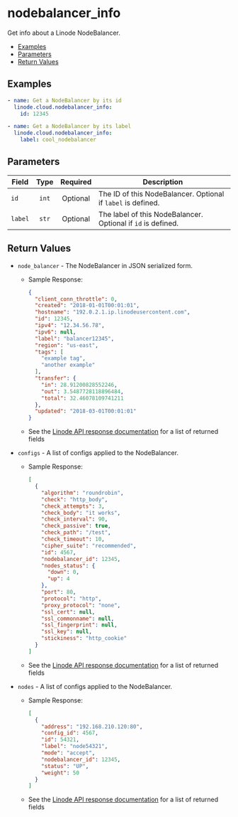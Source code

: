 # nodebalancer_info

Get info about a Linode NodeBalancer.


- [Examples](#examples)
- [Parameters](#parameters)
- [Return Values](#return-values)

## Examples

```yaml
- name: Get a NodeBalancer by its id
  linode.cloud.nodebalancer_info:
    id: 12345
```

```yaml
- name: Get a NodeBalancer by its label
  linode.cloud.nodebalancer_info:
    label: cool_nodebalancer
```










## Parameters

| Field     | Type | Required | Description                                                                  |
|-----------|------|----------|------------------------------------------------------------------------------|
| `id` | <center>`int`</center> | <center>Optional</center> | The ID of this NodeBalancer. Optional if `label` is defined.   |
| `label` | <center>`str`</center> | <center>Optional</center> | The label of this NodeBalancer. Optional if `id` is defined.   |






## Return Values

- `node_balancer` - The NodeBalancer in JSON serialized form.

    - Sample Response:
        ```json
        {
          "client_conn_throttle": 0,
          "created": "2018-01-01T00:01:01",
          "hostname": "192.0.2.1.ip.linodeusercontent.com",
          "id": 12345,
          "ipv4": "12.34.56.78",
          "ipv6": null,
          "label": "balancer12345",
          "region": "us-east",
          "tags": [
            "example tag",
            "another example"
          ],
          "transfer": {
            "in": 28.91200828552246,
            "out": 3.5487728118896484,
            "total": 32.46078109741211
          },
          "updated": "2018-03-01T00:01:01"
        }
        ```
    - See the [Linode API response documentation](https://www.linode.com/docs/api/nodebalancers/#nodebalancer-view__responses) for a list of returned fields


- `configs` - A list of configs applied to the NodeBalancer.

    - Sample Response:
        ```json
        [
          {
            "algorithm": "roundrobin",
            "check": "http_body",
            "check_attempts": 3,
            "check_body": "it works",
            "check_interval": 90,
            "check_passive": true,
            "check_path": "/test",
            "check_timeout": 10,
            "cipher_suite": "recommended",
            "id": 4567,
            "nodebalancer_id": 12345,
            "nodes_status": {
              "down": 0,
              "up": 4
            },
            "port": 80,
            "protocol": "http",
            "proxy_protocol": "none",
            "ssl_cert": null,
            "ssl_commonname": null,
            "ssl_fingerprint": null,
            "ssl_key": null,
            "stickiness": "http_cookie"
          }
        ]
        ```
    - See the [Linode API response documentation](https://www.linode.com/docs/api/nodebalancers/#config-view__responses) for a list of returned fields


- `nodes` - A list of configs applied to the NodeBalancer.

    - Sample Response:
        ```json
        [
          {
            "address": "192.168.210.120:80",
            "config_id": 4567,
            "id": 54321,
            "label": "node54321",
            "mode": "accept",
            "nodebalancer_id": 12345,
            "status": "UP",
            "weight": 50
          }
        ]
        ```
    - See the [Linode API response documentation](https://www.linode.com/docs/api/nodebalancers/#node-view) for a list of returned fields


